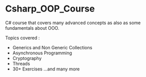 # Csharp_OOP_Course

C# course that covers many advanced concepts as also as some fundamentals about OOO.

Topics covered : 
* Generics and Non Generic Collections
* Asynchronous Programming
* Cryptography
* Threads 
* 30+ Exercises
...and many more
